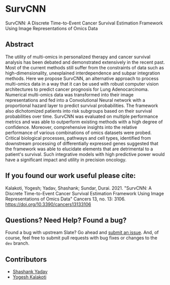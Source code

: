 # SurvCNN

SurvCNN: A Discrete Time-to-Event Cancer Survival Estimation Framework Using Image Representations of Omics Data

Abstract
------------

The utility of multi-omics in personalized therapy and cancer survival analysis has been debated and demonstrated extensively in the recent past. Most of the current methods still suffer from the constraints of data such as high-dimensionality, unexplained interdependence and subpar integration methods. Here we propose SurvCNN, an alternative approach to process multi-omics data in a way that it can be used with robust computer vision architectures to predict cancer prognosis for Lung Adenocarcinoma. Numerical multi-omics data was transformed into their image representations and fed into a Convolutional Neural network with a proportional hazard layer to predict survival probabilities. The framework also dichotomized patients into risk subgroups based on their survival probabilities over time. SurvCNN was evaluated on multiple performance metrics and was able to outperform existing methods with a high degree of confidence. Moreover, comprehensive insights into the relative performance of various combinations of omics datasets were probed. Critical biological processes, pathways and cell types, identified from downstream processing of differentially expressed genes suggested that the framework was able to elucidate elements that are detrimental to a patient's survival. Such integrative models with high predictive power would have a significant impact and utility in precision oncology.

If you found our work useful please cite:
------------
Kalakoti, Yogesh; Yadav, Shashank; Sundar, Durai. 2021. "SurvCNN: A Discrete Time-to-Event Cancer Survival Estimation Framework Using Image Representations of Omics Data" Cancers 13, no. 13: 3106. https://doi.org/10.3390/cancers13133106


Questions? Need Help? Found a bug?
--------------------
Found a bug with upstream Slate? Go ahead and [submit an issue](https://github.com/xinformatics/SurvCNN/issues). And, of course, feel free to submit pull requests with bug fixes or changes to the `dev` branch.

Contributors
--------------------
- [Shashank Yadav](https://github.com/xinformatics)
- [Yogesh Kalakoti](https://github.com/iamysk)
